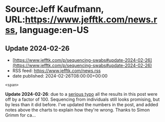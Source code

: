 # Source:Jeff Kaufmann, URL:https://www.jefftk.com/news.rss, language:en-US

## Update 2024-02-26
 - [https://www.jefftk.com/p/sequencing-swabs#update-2024-02-26](https://www.jefftk.com/p/sequencing-swabs#update-2024-02-26)
 - RSS feed: https://www.jefftk.com/news.rss
 - date published: 2024-02-26T08:00:00+00:00

<div class="pt">

    <span>

</span><a name="update-2024-02-26"></a><b>Update 2024-02-26</b>: due to a <a href="https://github.com/naobservatory/jefftk-analysis/commit/3075bae70b8986938c2b71c4b1e8436b98896754">serious
typo</a> all the results in this post were off by a factor of 100.
Sequencing from individuals still looks promising, but by less than it
did before.  I've updated the numbers in the post, and added notes
above the charts to explain how they're wrong.  Thanks to Simon Grimm
for ca...

